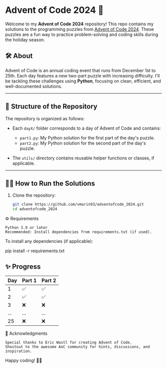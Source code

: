 # Advent of Code 2024 🎄

Welcome to my **Advent of Code 2024** repository! This repo contains my solutions to the programming puzzles from [Advent of Code 2024](https://adventofcode.com/2024). These puzzles are a fun way to practice problem-solving and coding skills during the holiday season.

## 🛠 About

Advent of Code is an annual coding event that runs from December 1st to 25th. Each day features a new two-part puzzle with increasing difficulty. I'll be tackling these challenges using **Python**, focusing on clean, efficient, and well-documented solutions.

---

## 🚀 Structure of the Repository

The repository is organized as follows:

- Each `dayX/` folder corresponds to a day of Advent of Code and contains:
  - `part1.py`: My Python solution for the first part of the day's puzzle.
  - `part2.py`: My Python solution for the second part of the day's puzzle.

- The `utils/` directory contains reusable helper functions or classes, if applicable.

---

## 🧑‍💻 How to Run the Solutions

1. Clone the repository:
   ```bash
   git clone https://github.com/vmarin93/adventofcode_2024.git
   cd adventofcode_2024


⚙️ Requirements

    Python 3.9 or later
    Recommended: Install dependencies from requirements.txt (if used).

To install any dependencies (if applicable):

pip install -r requirements.txt

## ✨ Progress

| Day  | Part 1 | Part 2 |
|------|--------|--------|
| 1    | ✅      | ✅      |
| 2    | ✅      | ✅       |
| 3    | ❌      | ❌      |
| ...  | ...    | ...    |
| 25   | ❌      | ❌      |


🎁 Acknowledgments

    Special thanks to Eric Wastl for creating Advent of Code.
    Shoutout to the awesome AoC community for hints, discussions, and inspiration.

Happy coding! 🎄✨
